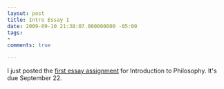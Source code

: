 ```yaml
---
layout: post
title: Intro Essay 1
date: 2009-09-10 21:38:07.000000000 -05:00
tags:
- 
comments: true

---
```

<p>I just posted the <a href="http://www.randyridenour.net/courses/intro/essay1.html">first essay assignment</a> for Introduction to Philosophy. It's due September 22.</p>
